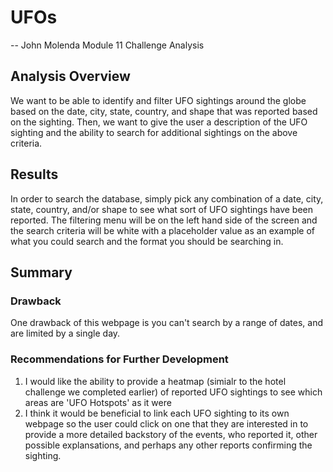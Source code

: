 # UFOs
-- John Molenda Module 11 Challenge Analysis

## Analysis Overview
We want to be able to identify and filter UFO sightings around the globe based on the date, city, state, country, and shape that was reported based on the sighting. Then, we want to give the user a description of the UFO sighting and the ability to search for additional sightings on the above criteria. 

## Results
In order to search the database, simply pick any combination of a date, city, state, country, and/or shape to see what sort of UFO sightings have been reported. The filtering menu will be on the left hand side of the screen and the search criteria will be white with a placeholder value as an example of what you could search and the format you should be searching in.

## Summary
### Drawback
One drawback of this webpage is you can't search by a range of dates, and are limited by a single day.

### Recommendations for Further Development
1) I would like the ability to provide a heatmap (simialr to the hotel challenge we completed earlier) of reported UFO sightings to see which areas are 'UFO Hotspots' as it were
2) I think it would be beneficial to link each UFO sighting to its own webpage so the user could click on one that they are interested in to provide a more detailed backstory of the events, who reported it, other possible explansations, and perhaps any other reports confirming the sighting.

